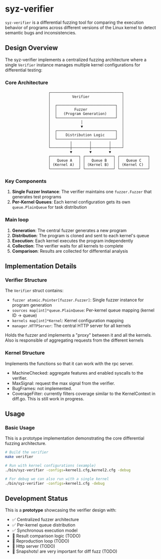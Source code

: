 # syz-verifier

`syz-verifier` is a differential fuzzing tool for comparing the execution behavior of programs across different versions of the Linux kernel to detect semantic bugs and inconsistencies.

## Design Overview

The syz-verifier implements a centralized fuzzing architecture where a single `Verifier` instance manages multiple kernel configurations for differential testing:

### Core Architecture

```
                    ┌─────────────────────────────────┐
                    │          Verifier               │
                    │                                 │
                    │  ┌───────────────────────────┐  │
                    │  │        Fuzzer             │  │
                    │  │   (Program Generation)    │  │
                    │  └───────────────────────────┘  │
                    │              │                  │
                    │              ▼                  │
                    │  ┌───────────────────────────┐  │
                    │  │    Distribution Logic     │  │
                    │  └───────────────────────────┘  │
                    │         │        │        │     │
                    └─────────┼────────┼────────┼─────┘
                              ▼        ▼        ▼
                    ┌─────────────┐ ┌─────────────┐ ┌─────────────┐
                    │   Queue A   │ │   Queue B   │ │   Queue C   │
                    │ (Kernel A)  │ │ (Kernel B)  │ │ (Kernel C)  │
                    └─────────────┘ └─────────────┘ └─────────────┘
```

### Key Components

1. **Single Fuzzer Instance**: The verifier maintains one `fuzzer.Fuzzer` that generates test programs
2. **Per-Kernel Queues**: Each kernel configuration gets its own `queue.PlainQueue` for task distribution

### Main loop

1. **Generation**: The central fuzzer generates a new program
2. **Distribution**: The program is cloned and sent to each kernel's queue
3. **Execution**: Each kernel executes the program independently
4. **Collection**: The verifier waits for all kernels to complete
5. **Comparison**: Results are collected for differential analysis
## Implementation Details

### Verifier Structure

The `Verifier` struct contains:
- `fuzzer atomic.Pointer[fuzzer.Fuzzer]`: Single fuzzer instance for program generation
- `sources map[int]*queue.PlainQueue`: Per-kernel queue mapping (kernel ID → queue)
- `kernels map[int]*Kernel`: Kernel configuration mapping
- `manager.HTTPServer`: The central HTTP server for all kernels


Holds the fuzzer and implements a "proxy" between it and all the kernels.
Also is responsible of aggregating requests from the different kernels

### Kernel Structure

Implements the functions so that it can work with the rpc server.
- MachineChecked: aggregate features and enabled syscalls to the verifier.
- MaxSignal: request the max signal from the verifier.
- BugFrames: not implemented.
- CoverageFilter: currently filters coverage similar to the KernelContext in diff.go. This is still work in progress.

## Usage

### Basic Usage

This is a prototype implementation demonstrating the core differential fuzzing architecture.

```bash
# Build the verifier
make verifier

# Run with kernel configurations (example)
./bin/syz-verifier -configs=kernel1.cfg,kernel2.cfg -debug

# For debug we can also run with a single kernel
./bin/syz-verifier -configs=kernel1.cfg -debug
```

## Development Status

This is a **prototype** showcasing the verifier design with:
- ✅ Centralized fuzzer architecture
- ✅ Per-kernel queue distribution
- ✅ Synchronous execution model
- 🚧 Result comparison logic (TODO)
- 🚧 Reproduction loop (TODO)
- 🚧 Http server (TODO)
- 🚧 Snapshots! are very important for diff fuzz (TODO)
